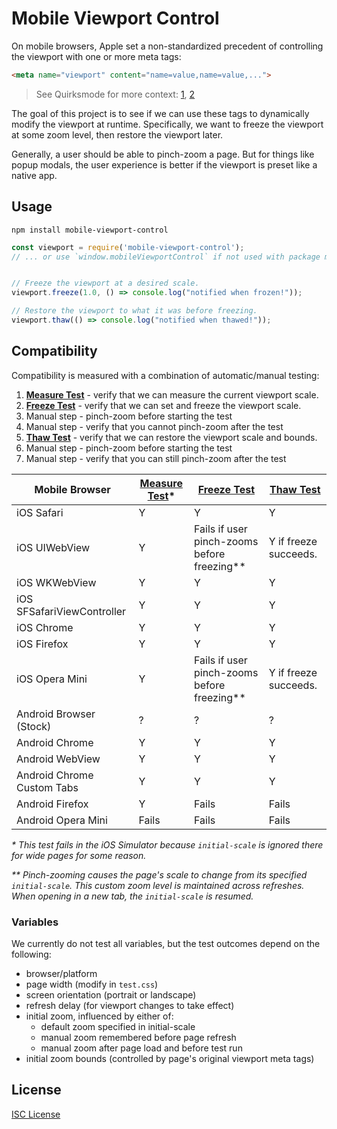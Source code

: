 # Mobile Viewport Control

On mobile browsers, Apple set a non-standardized precedent of controlling the
viewport with one or more meta tags:

```html
<meta name="viewport" content="name=value,name=value,...">
```

> See Quirksmode for more context: [1], [2]

[1]:http://www.quirksmode.org/mobile/viewports2.html
[2]:http://www.quirksmode.org/mobile/metaviewport/

The goal of this project is to see if we can use these tags to dynamically
modify the viewport at runtime. Specifically, we want to freeze the viewport at
some zoom level, then restore the viewport later.

Generally, a user should be able to pinch-zoom a page.  But for things like
popup modals, the user experience is better if the viewport is preset like a
native app.

## Usage

```
npm install mobile-viewport-control
```

```js
const viewport = require('mobile-viewport-control');
// ... or use `window.mobileViewportControl` if not used with package manager


// Freeze the viewport at a desired scale.
viewport.freeze(1.0, () => console.log("notified when frozen!"));

// Restore the viewport to what it was before freezing.
viewport.thaw(() => console.log("notified when thawed!"));
```

## Compatibility

Compatibility is measured with a combination of automatic/manual testing:

1. __[Measure Test]__ - verify that we can measure the current viewport scale.
1. __[Freeze Test]__ - verify that we can set and freeze the viewport scale.
  1. Manual step - pinch-zoom before starting the test
  1. Manual step - verify that you cannot pinch-zoom after the test
1. __[Thaw Test]__ - verify that we can restore the viewport scale and bounds.
  1. Manual step - pinch-zoom before starting the test
  1. Manual step - verify that you can still pinch-zoom after the test

| Mobile Browser             | [Measure Test]\* | [Freeze Test]                                 | [Thaw Test]           |
|----------------------------|------------------|-----------------------------------------------|-----------------------|
| iOS Safari                 | Y                | Y                                             | Y                     |
| iOS UIWebView              | Y                | Fails if user pinch-zooms before freezing\*\* | Y if freeze succeeds. |
| iOS WKWebView              | Y                | Y                                             | Y                     |
| iOS SFSafariViewController | Y                | Y                                             | Y                     |
| iOS Chrome                 | Y                | Y                                             | Y                     |
| iOS Firefox                | Y                | Y                                             | Y                     |
| iOS Opera Mini             | Y                | Fails if user pinch-zooms before freezing\*\* | Y if freeze succeeds. |
| Android Browser (Stock)    | ?                | ?                                             | ?                     |
| Android Chrome             | Y                | Y                                             | Y                     |
| Android WebView            | Y                | Y                                             | Y                     |
| Android Chrome Custom Tabs | Y                | Y                                             | Y                     |
| Android Firefox            | Y                | Fails                                         | Fails                 |
| Android Opera Mini         | Fails            | Fails                                         | Fails                 |

_\* This test fails in the iOS Simulator because `initial-scale` is ignored
there for wide pages for some reason._

_\*\* Pinch-zooming causes the page's scale to change from its specified
`initial-scale`.  This custom zoom level is maintained across refreshes.  When
opening in a new tab, the `initial-scale` is resumed._

[Measure Test]:http://shaunstripe.github.io/mobile-viewport-control/test/01-measure.html
[Freeze Test]:http://shaunstripe.github.io/mobile-viewport-control/test/02-freeze.html
[Thaw Test]:http://shaunstripe.github.io/mobile-viewport-control/test/03-thaw.html

### Variables

We currently do not test all variables, but the test outcomes depend on the following:

- browser/platform
- page width (modify in `test.css`)
- screen orientation (portrait or landscape)
- refresh delay (for viewport changes to take effect)
- initial zoom, influenced by either of:
  - default zoom specified in initial-scale
  - manual zoom remembered before page refresh
  - manual zoom after page load and before test run
- initial zoom bounds (controlled by page's original viewport meta tags)

## License

[ISC License](LICENSE)
